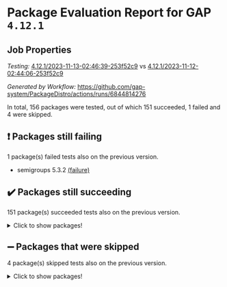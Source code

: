 # Package Evaluation Report for GAP `4.12.1`

## Job Properties

*Testing:* [4.12.1/2023-11-13-02:46:39-253f52c9](https://github.com/gap-system/PackageDistro/blob/data/reports/4.12.1/2023-11-13-02:46:39-253f52c9) vs [4.12.1/2023-11-12-02:44:06-253f52c9](https://github.com/gap-system/PackageDistro/blob/data/reports/4.12.1/2023-11-12-02:44:06-253f52c9)

*Generated by Workflow:* https://github.com/gap-system/PackageDistro/actions/runs/6844814276

In total, 156 packages were tested, out of which 151 succeeded, 1 failed and 4 were skipped.

## :exclamation: Packages still failing

1 package(s) failed tests also on the previous version.
- semigroups 5.3.2 [(failure)](https://github.com/gap-system/PackageDistro/actions/runs/6844814276/job/18609482123)

## :heavy_check_mark: Packages still succeeding

151 package(s) succeeded tests also on the previous version.
<details><summary>Click to show packages!</summary>

- 4ti2interface 2023.02-04 [(success)](https://github.com/gap-system/PackageDistro/actions/runs/6844814276/job/18609464749)
- ace 5.6.2 [(success)](https://github.com/gap-system/PackageDistro/actions/runs/6844814276/job/18609464879)
- aclib 1.3.2 [(success)](https://github.com/gap-system/PackageDistro/actions/runs/6844814276/job/18609464984)
- agt 0.3.1 [(success)](https://github.com/gap-system/PackageDistro/actions/runs/6844814276/job/18609465143)
- alnuth 3.2.1 [(success)](https://github.com/gap-system/PackageDistro/actions/runs/6844814276/job/18609465276)
- anupq 3.3.0 [(success)](https://github.com/gap-system/PackageDistro/actions/runs/6844814276/job/18609465436)
- atlasrep 2.1.7 [(success)](https://github.com/gap-system/PackageDistro/actions/runs/6844814276/job/18609465559)
- autodoc 2023.06.19 [(success)](https://github.com/gap-system/PackageDistro/actions/runs/6844814276/job/18609467324)
- automata 1.15 [(success)](https://github.com/gap-system/PackageDistro/actions/runs/6844814276/job/18609467671)
- automgrp 1.3.2 [(success)](https://github.com/gap-system/PackageDistro/actions/runs/6844814276/job/18609467902)
- autpgrp 1.11 [(success)](https://github.com/gap-system/PackageDistro/actions/runs/6844814276/job/18609468242)
- cap 2023.10-07 [(success)](https://github.com/gap-system/PackageDistro/actions/runs/6844814276/job/18609468809)
- caratinterface 2.3.5 [(success)](https://github.com/gap-system/PackageDistro/actions/runs/6844814276/job/18609469165)
- cddinterface 2022.11.01 [(success)](https://github.com/gap-system/PackageDistro/actions/runs/6844814276/job/18609469463)
- circle 1.6.6 [(success)](https://github.com/gap-system/PackageDistro/actions/runs/6844814276/job/18609469554)
- classicpres 1.22 [(success)](https://github.com/gap-system/PackageDistro/actions/runs/6844814276/job/18609469655)
- cohomolo 1.6.11 [(success)](https://github.com/gap-system/PackageDistro/actions/runs/6844814276/job/18609469763)
- congruence 1.2.5 [(success)](https://github.com/gap-system/PackageDistro/actions/runs/6844814276/job/18609469875)
- corelg 1.56 [(success)](https://github.com/gap-system/PackageDistro/actions/runs/6844814276/job/18609469954)
- crime 1.6 [(success)](https://github.com/gap-system/PackageDistro/actions/runs/6844814276/job/18609470047)
- crisp 1.4.6 [(success)](https://github.com/gap-system/PackageDistro/actions/runs/6844814276/job/18609470128)
- crypting 0.10.4 [(success)](https://github.com/gap-system/PackageDistro/actions/runs/6844814276/job/18609470222)
- cryst 4.1.26 [(success)](https://github.com/gap-system/PackageDistro/actions/runs/6844814276/job/18609470325)
- crystcat 1.1.10 [(success)](https://github.com/gap-system/PackageDistro/actions/runs/6844814276/job/18609470441)
- ctbllib 1.3.6 [(success)](https://github.com/gap-system/PackageDistro/actions/runs/6844814276/job/18609470538)
- cubefree 1.19 [(success)](https://github.com/gap-system/PackageDistro/actions/runs/6844814276/job/18609470656)
- curlinterface 2.3.2 [(success)](https://github.com/gap-system/PackageDistro/actions/runs/6844814276/job/18609470759)
- cvec 2.8.1 [(success)](https://github.com/gap-system/PackageDistro/actions/runs/6844814276/job/18609470883)
- datastructures 0.3.0 [(success)](https://github.com/gap-system/PackageDistro/actions/runs/6844814276/job/18609470993)
- deepthought 1.0.6 [(success)](https://github.com/gap-system/PackageDistro/actions/runs/6844814276/job/18609471080)
- design 1.8 [(success)](https://github.com/gap-system/PackageDistro/actions/runs/6844814276/job/18609471191)
- difsets 2.3.1 [(success)](https://github.com/gap-system/PackageDistro/actions/runs/6844814276/job/18609471267)
- digraphs 1.6.3 [(success)](https://github.com/gap-system/PackageDistro/actions/runs/6844814276/job/18609471368)
- edim 1.3.7 [(success)](https://github.com/gap-system/PackageDistro/actions/runs/6844814276/job/18609471460)
- example 4.3.4 [(success)](https://github.com/gap-system/PackageDistro/actions/runs/6844814276/job/18609471560)
- examplesforhomalg 2023.10-01 [(success)](https://github.com/gap-system/PackageDistro/actions/runs/6844814276/job/18609471653)
- factint 1.6.3 [(success)](https://github.com/gap-system/PackageDistro/actions/runs/6844814276/job/18609471789)
- ferret 1.0.9 [(success)](https://github.com/gap-system/PackageDistro/actions/runs/6844814276/job/18609471897)
- fga 1.5.0 [(success)](https://github.com/gap-system/PackageDistro/actions/runs/6844814276/job/18609472002)
- fining 1.5.6 [(success)](https://github.com/gap-system/PackageDistro/actions/runs/6844814276/job/18609472098)
- float 1.0.3 [(success)](https://github.com/gap-system/PackageDistro/actions/runs/6844814276/job/18609472189)
- format 1.4.3 [(success)](https://github.com/gap-system/PackageDistro/actions/runs/6844814276/job/18609472313)
- forms 1.2.9 [(success)](https://github.com/gap-system/PackageDistro/actions/runs/6844814276/job/18609472417)
- fplsa 1.2.6 [(success)](https://github.com/gap-system/PackageDistro/actions/runs/6844814276/job/18609472532)
- fr 2.4.12 [(success)](https://github.com/gap-system/PackageDistro/actions/runs/6844814276/job/18609472624)
- francy 2.0.3 [(success)](https://github.com/gap-system/PackageDistro/actions/runs/6844814276/job/18609472714)
- fwtree 1.3 [(success)](https://github.com/gap-system/PackageDistro/actions/runs/6844814276/job/18609472825)
- gapdoc 1.6.6 [(success)](https://github.com/gap-system/PackageDistro/actions/runs/6844814276/job/18609472912)
- gauss 2023.02-04 [(success)](https://github.com/gap-system/PackageDistro/actions/runs/6844814276/job/18609472995)
- gaussforhomalg 2023.10-01 [(success)](https://github.com/gap-system/PackageDistro/actions/runs/6844814276/job/18609473091)
- gbnp 1.0.5 [(success)](https://github.com/gap-system/PackageDistro/actions/runs/6844814276/job/18609473203)
- generalizedmorphismsforcap 2023.08-02 [(success)](https://github.com/gap-system/PackageDistro/actions/runs/6844814276/job/18609473297)
- genss 1.6.8 [(success)](https://github.com/gap-system/PackageDistro/actions/runs/6844814276/job/18609473385)
- gradedmodules 2023.09-01 [(success)](https://github.com/gap-system/PackageDistro/actions/runs/6844814276/job/18609473460)
- gradedringforhomalg 2023.08-01 [(success)](https://github.com/gap-system/PackageDistro/actions/runs/6844814276/job/18609473527)
- grape 4.9.0 [(success)](https://github.com/gap-system/PackageDistro/actions/runs/6844814276/job/18609473606)
- groupoids 1.73 [(success)](https://github.com/gap-system/PackageDistro/actions/runs/6844814276/job/18609473695)
- grpconst 2.6.4 [(success)](https://github.com/gap-system/PackageDistro/actions/runs/6844814276/job/18609473791)
- guarana 0.96.3 [(success)](https://github.com/gap-system/PackageDistro/actions/runs/6844814276/job/18609473877)
- guava 3.18 [(success)](https://github.com/gap-system/PackageDistro/actions/runs/6844814276/job/18609473970)
- hap 1.60 [(success)](https://github.com/gap-system/PackageDistro/actions/runs/6844814276/job/18609474055)
- hapcryst 0.1.15 [(success)](https://github.com/gap-system/PackageDistro/actions/runs/6844814276/job/18609474157)
- hecke 1.5.3 [(success)](https://github.com/gap-system/PackageDistro/actions/runs/6844814276/job/18609474237)
- help 3.5 [(success)](https://github.com/gap-system/PackageDistro/actions/runs/6844814276/job/18609474322)
- homalg 2023.10-01 [(success)](https://github.com/gap-system/PackageDistro/actions/runs/6844814276/job/18609474424)
- homalgtocas 2023.08-01 [(success)](https://github.com/gap-system/PackageDistro/actions/runs/6844814276/job/18609474512)
- idrel 2.45 [(success)](https://github.com/gap-system/PackageDistro/actions/runs/6844814276/job/18609474618)
- images 1.3.1 [(success)](https://github.com/gap-system/PackageDistro/actions/runs/6844814276/job/18609474716)
- intpic 0.3.0 [(success)](https://github.com/gap-system/PackageDistro/actions/runs/6844814276/job/18609474810)
- io 4.8.2 [(success)](https://github.com/gap-system/PackageDistro/actions/runs/6844814276/job/18609474884)
- io_forhomalg 2023.02-04 [(success)](https://github.com/gap-system/PackageDistro/actions/runs/6844814276/job/18609474979)
- irredsol 1.4.4 [(success)](https://github.com/gap-system/PackageDistro/actions/runs/6844814276/job/18609475099)
- json 2.1.1 [(success)](https://github.com/gap-system/PackageDistro/actions/runs/6844814276/job/18609475254)
- jupyterkernel 1.5.0 [(success)](https://github.com/gap-system/PackageDistro/actions/runs/6844814276/job/18609475373)
- jupyterviz 1.5.6 [(success)](https://github.com/gap-system/PackageDistro/actions/runs/6844814276/job/18609475478)
- kan 1.36 [(success)](https://github.com/gap-system/PackageDistro/actions/runs/6844814276/job/18609475573)
- kbmag 1.5.11 [(success)](https://github.com/gap-system/PackageDistro/actions/runs/6844814276/job/18609475671)
- laguna 3.9.6 [(success)](https://github.com/gap-system/PackageDistro/actions/runs/6844814276/job/18609475789)
- liealgdb 2.2.1 [(success)](https://github.com/gap-system/PackageDistro/actions/runs/6844814276/job/18609475921)
- liepring 2.8 [(success)](https://github.com/gap-system/PackageDistro/actions/runs/6844814276/job/18609476047)
- liering 2.4.2 [(success)](https://github.com/gap-system/PackageDistro/actions/runs/6844814276/job/18609476193)
- linearalgebraforcap 2023.10-04 [(success)](https://github.com/gap-system/PackageDistro/actions/runs/6844814276/job/18609476336)
- localizeringforhomalg 2023.10-01 [(success)](https://github.com/gap-system/PackageDistro/actions/runs/6844814276/job/18609476491)
- loops 3.4.3 [(success)](https://github.com/gap-system/PackageDistro/actions/runs/6844814276/job/18609476630)
- lpres 1.0.3 [(success)](https://github.com/gap-system/PackageDistro/actions/runs/6844814276/job/18609476785)
- majoranaalgebras 1.5.1 [(success)](https://github.com/gap-system/PackageDistro/actions/runs/6844814276/job/18609476918)
- mapclass 1.4.6 [(success)](https://github.com/gap-system/PackageDistro/actions/runs/6844814276/job/18609477058)
- matgrp 0.70 [(success)](https://github.com/gap-system/PackageDistro/actions/runs/6844814276/job/18609477196)
- matricesforhomalg 2023.11-01 [(success)](https://github.com/gap-system/PackageDistro/actions/runs/6844814276/job/18609477374)
- modisom 2.5.4 [(success)](https://github.com/gap-system/PackageDistro/actions/runs/6844814276/job/18609477551)
- modulepresentationsforcap 2023.10-01 [(success)](https://github.com/gap-system/PackageDistro/actions/runs/6844814276/job/18609477717)
- modules 2023.10-01 [(success)](https://github.com/gap-system/PackageDistro/actions/runs/6844814276/job/18609477899)
- monoidalcategories 2023.10-01 [(success)](https://github.com/gap-system/PackageDistro/actions/runs/6844814276/job/18609478053)
- nconvex 2022.09-01 [(success)](https://github.com/gap-system/PackageDistro/actions/runs/6844814276/job/18609478210)
- nilmat 1.4.2 [(success)](https://github.com/gap-system/PackageDistro/actions/runs/6844814276/job/18609478366)
- nock 1.5 [(success)](https://github.com/gap-system/PackageDistro/actions/runs/6844814276/job/18609478551)
- normalizinterface 1.3.6 [(success)](https://github.com/gap-system/PackageDistro/actions/runs/6844814276/job/18609478736)
- nq 2.5.10 [(success)](https://github.com/gap-system/PackageDistro/actions/runs/6844814276/job/18609478927)
- numericalsgps 1.3.1 [(success)](https://github.com/gap-system/PackageDistro/actions/runs/6844814276/job/18609479100)
- openmath 11.5.3 [(success)](https://github.com/gap-system/PackageDistro/actions/runs/6844814276/job/18609479280)
- orb 4.9.0 [(success)](https://github.com/gap-system/PackageDistro/actions/runs/6844814276/job/18609479455)
- packagemanager 1.4.1 [(success)](https://github.com/gap-system/PackageDistro/actions/runs/6844814276/job/18609479631)
- patternclass 2.4.3 [(success)](https://github.com/gap-system/PackageDistro/actions/runs/6844814276/job/18609479802)
- permut 2.0.4 [(success)](https://github.com/gap-system/PackageDistro/actions/runs/6844814276/job/18609479938)
- polenta 1.3.10 [(success)](https://github.com/gap-system/PackageDistro/actions/runs/6844814276/job/18609480049)
- polymaking 0.8.7 [(success)](https://github.com/gap-system/PackageDistro/actions/runs/6844814276/job/18609480176)
- primgrp 3.4.4 [(success)](https://github.com/gap-system/PackageDistro/actions/runs/6844814276/job/18609480322)
- profiling 2.5.4 [(success)](https://github.com/gap-system/PackageDistro/actions/runs/6844814276/job/18609480452)
- qpa 1.34 [(success)](https://github.com/gap-system/PackageDistro/actions/runs/6844814276/job/18609480572)
- quagroup 1.8.3 [(success)](https://github.com/gap-system/PackageDistro/actions/runs/6844814276/job/18609480662)
- radiroot 2.9 [(success)](https://github.com/gap-system/PackageDistro/actions/runs/6844814276/job/18609480780)
- rcwa 4.7.1 [(success)](https://github.com/gap-system/PackageDistro/actions/runs/6844814276/job/18609480884)
- rds 1.8 [(success)](https://github.com/gap-system/PackageDistro/actions/runs/6844814276/job/18609480999)
- recog 1.4.2 [(success)](https://github.com/gap-system/PackageDistro/actions/runs/6844814276/job/18609481113)
- repndecomp 1.3.0 [(success)](https://github.com/gap-system/PackageDistro/actions/runs/6844814276/job/18609481227)
- repsn 3.1.1 [(success)](https://github.com/gap-system/PackageDistro/actions/runs/6844814276/job/18609481357)
- resclasses 4.7.3 [(success)](https://github.com/gap-system/PackageDistro/actions/runs/6844814276/job/18609481444)
- ringsforhomalg 2023.11-02 [(success)](https://github.com/gap-system/PackageDistro/actions/runs/6844814276/job/18609481544)
- sco 2023.08-01 [(success)](https://github.com/gap-system/PackageDistro/actions/runs/6844814276/job/18609481662)
- scscp 2.4.1 [(success)](https://github.com/gap-system/PackageDistro/actions/runs/6844814276/job/18609481865)
- sglppow 2.3 [(success)](https://github.com/gap-system/PackageDistro/actions/runs/6844814276/job/18609482234)
- sgpviz 0.999.5 [(success)](https://github.com/gap-system/PackageDistro/actions/runs/6844814276/job/18609482358)
- simpcomp 2.1.14 [(success)](https://github.com/gap-system/PackageDistro/actions/runs/6844814276/job/18609482472)
- singular 2023.02.09 [(success)](https://github.com/gap-system/PackageDistro/actions/runs/6844814276/job/18609482576)
- sl2reps 1.1 [(success)](https://github.com/gap-system/PackageDistro/actions/runs/6844814276/job/18609482714)
- sla 1.5.3 [(success)](https://github.com/gap-system/PackageDistro/actions/runs/6844814276/job/18609482871)
- smallgrp 1.5.3 [(success)](https://github.com/gap-system/PackageDistro/actions/runs/6844814276/job/18609482988)
- smallsemi 0.6.13 [(success)](https://github.com/gap-system/PackageDistro/actions/runs/6844814276/job/18609483111)
- sonata 2.9.6 [(success)](https://github.com/gap-system/PackageDistro/actions/runs/6844814276/job/18609483226)
- sophus 1.27 [(success)](https://github.com/gap-system/PackageDistro/actions/runs/6844814276/job/18609483334)
- sotgrps 1.2 [(success)](https://github.com/gap-system/PackageDistro/actions/runs/6844814276/job/18609483436)
- spinsym 1.5.2 [(success)](https://github.com/gap-system/PackageDistro/actions/runs/6844814276/job/18609483527)
- standardff 1.0 [(success)](https://github.com/gap-system/PackageDistro/actions/runs/6844814276/job/18609483643)
- symbcompcc 1.3.2 [(success)](https://github.com/gap-system/PackageDistro/actions/runs/6844814276/job/18609483743)
- thelma 1.3 [(success)](https://github.com/gap-system/PackageDistro/actions/runs/6844814276/job/18609483843)
- tomlib 1.2.9 [(success)](https://github.com/gap-system/PackageDistro/actions/runs/6844814276/job/18609483966)
- toolsforhomalg 2023.10-01 [(success)](https://github.com/gap-system/PackageDistro/actions/runs/6844814276/job/18609484084)
- toric 1.9.5 [(success)](https://github.com/gap-system/PackageDistro/actions/runs/6844814276/job/18609484211)
- toricvarieties 2022.07.13 [(success)](https://github.com/gap-system/PackageDistro/actions/runs/6844814276/job/18609484461)
- transgrp 3.6.4 [(success)](https://github.com/gap-system/PackageDistro/actions/runs/6844814276/job/18609484563)
- ugaly 4.1.3 [(success)](https://github.com/gap-system/PackageDistro/actions/runs/6844814276/job/18609484684)
- unipot 1.5 [(success)](https://github.com/gap-system/PackageDistro/actions/runs/6844814276/job/18609484772)
- unitlib 4.2.0 [(success)](https://github.com/gap-system/PackageDistro/actions/runs/6844814276/job/18609484899)
- utils 0.84 [(success)](https://github.com/gap-system/PackageDistro/actions/runs/6844814276/job/18609485018)
- uuid 0.7 [(success)](https://github.com/gap-system/PackageDistro/actions/runs/6844814276/job/18609485158)
- walrus 0.9991 [(success)](https://github.com/gap-system/PackageDistro/actions/runs/6844814276/job/18609485268)
- wedderga 4.10.4 [(success)](https://github.com/gap-system/PackageDistro/actions/runs/6844814276/job/18609485362)
- xmod 2.91 [(success)](https://github.com/gap-system/PackageDistro/actions/runs/6844814276/job/18609485459)
- xmodalg 1.23 [(success)](https://github.com/gap-system/PackageDistro/actions/runs/6844814276/job/18609485546)
- yangbaxter 0.10.3 [(success)](https://github.com/gap-system/PackageDistro/actions/runs/6844814276/job/18609485642)
- zeromqinterface 0.14 [(success)](https://github.com/gap-system/PackageDistro/actions/runs/6844814276/job/18609485738)
</details>

## :heavy_minus_sign: Packages that were skipped

4 package(s) skipped tests also on the previous version.
<details><summary>Click to show packages!</summary>

- browse 1.8.21 [(skipped)](https://github.com/gap-system/PackageDistro/actions/runs/6844814276/job/18609144563)
- itc 1.5.1 [(skipped)](https://github.com/gap-system/PackageDistro/actions/runs/6844814276/job/18609144563)
- polycyclic 2.16 [(skipped)](https://github.com/gap-system/PackageDistro/actions/runs/6844814276/job/18609144563)
- xgap 4.31 [(skipped)](https://github.com/gap-system/PackageDistro/actions/runs/6844814276/job/18609144563)
</details>

